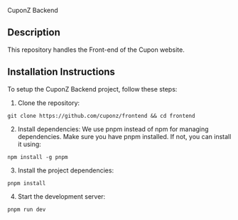 CuponZ Backend
## Description
This repository handles the Front-end of the Cupon website.

## Installation Instructions
To setup the CuponZ Backend project, follow these steps:

1. Clone the repository:
```
git clone https://github.com/cuponz/frontend && cd frontend
```

2. Install dependencies: We use pnpm instead of npm for managing dependencies. Make sure you have pnpm installed. If not, you can install it using:
```
npm install -g pnpm
```

3. Install the project dependencies:
```
pnpm install
```

4. Start the development server:
```
pnpm run dev
```
